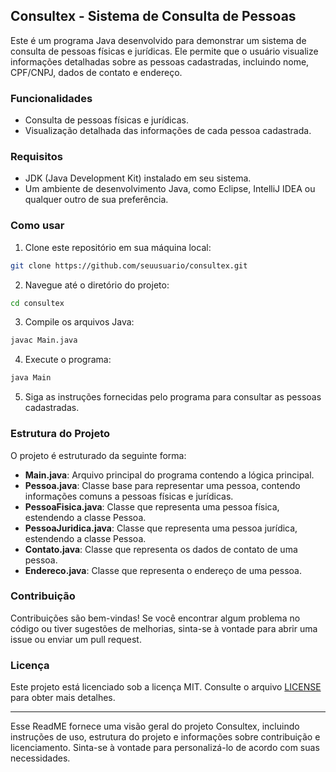 ## Consultex - Sistema de Consulta de Pessoas

Este é um programa Java desenvolvido para demonstrar um sistema de consulta de pessoas físicas e jurídicas. Ele permite que o usuário visualize informações detalhadas sobre as pessoas cadastradas, incluindo nome, CPF/CNPJ, dados de contato e endereço.

### Funcionalidades

- Consulta de pessoas físicas e jurídicas.
- Visualização detalhada das informações de cada pessoa cadastrada.

### Requisitos

- JDK (Java Development Kit) instalado em seu sistema.
- Um ambiente de desenvolvimento Java, como Eclipse, IntelliJ IDEA ou qualquer outro de sua preferência.

### Como usar

1. Clone este repositório em sua máquina local:

```bash
git clone https://github.com/seuusuario/consultex.git
```

2. Navegue até o diretório do projeto:

```bash
cd consultex
```

3. Compile os arquivos Java:

```bash
javac Main.java
```

4. Execute o programa:

```bash
java Main
```

5. Siga as instruções fornecidas pelo programa para consultar as pessoas cadastradas.

### Estrutura do Projeto

O projeto é estruturado da seguinte forma:

- **Main.java**: Arquivo principal do programa contendo a lógica principal.
- **Pessoa.java**: Classe base para representar uma pessoa, contendo informações comuns a pessoas físicas e jurídicas.
- **PessoaFisica.java**: Classe que representa uma pessoa física, estendendo a classe Pessoa.
- **PessoaJuridica.java**: Classe que representa uma pessoa jurídica, estendendo a classe Pessoa.
- **Contato.java**: Classe que representa os dados de contato de uma pessoa.
- **Endereco.java**: Classe que representa o endereço de uma pessoa.

### Contribuição

Contribuições são bem-vindas! Se você encontrar algum problema no código ou tiver sugestões de melhorias, sinta-se à vontade para abrir uma issue ou enviar um pull request.

### Licença

Este projeto está licenciado sob a licença MIT. Consulte o arquivo [LICENSE](LICENSE) para obter mais detalhes.

---

Esse ReadME fornece uma visão geral do projeto Consultex, incluindo instruções de uso, estrutura do projeto e informações sobre contribuição e licenciamento. Sinta-se à vontade para personalizá-lo de acordo com suas necessidades.
